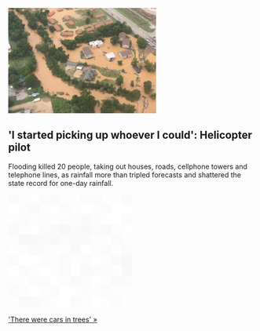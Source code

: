 
!['I started picking up whoever I could': Helicopter pilot](./20210828235852.png)
## 'I started picking up whoever I could': Helicopter pilot

Flooding killed 20 people, taking out houses, roads, cellphone towers and telephone lines, as rainfall more than tripled forecasts and shattered the state record for one-day rainfall.

![pic](../square_bg.png)

['There were cars in trees' »](https://www.yahoo.com/news/started-picking-whoever-could-helicopter-120023292.html)
